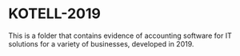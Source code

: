 # KOTELL-2019
This is a folder that contains evidence of accounting software for IT solutions for a variety of businesses, developed in 2019.
